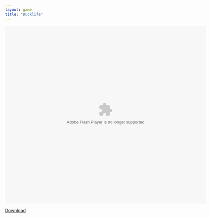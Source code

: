 ```yaml
---
layout: game
title: "Ducklife"
---
```


<object width="100" height="100">
    <embed src="Ducklife.swf" flashvars="" base="" quality="high" allowscriptaccess="always" allowfullscreen="true" bgcolor="" wmode="window" width="650" height="575" type="application/x-shockwave-flash" pluginspage="http://www.macromedia.com/go/getflashplayer">
</object>

<br>

<a href="Ducklife.swf" download class="btn btn-secondary">Download</a>
